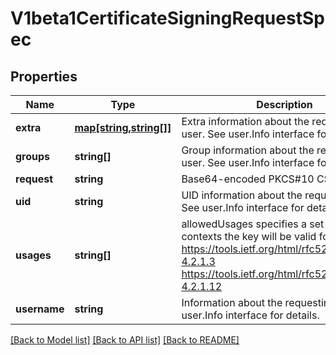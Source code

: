 # V1beta1CertificateSigningRequestSpec

## Properties
Name | Type | Description | Notes
------------ | ------------- | ------------- | -------------
**extra** | [**map[string,string[]]**](array.md) | Extra information about the requesting user. See user.Info interface for details. | [optional] 
**groups** | **string[]** | Group information about the requesting user. See user.Info interface for details. | [optional] 
**request** | **string** | Base64-encoded PKCS#10 CSR data | 
**uid** | **string** | UID information about the requesting user. See user.Info interface for details. | [optional] 
**usages** | **string[]** | allowedUsages specifies a set of usage contexts the key will be valid for. See: https://tools.ietf.org/html/rfc5280#section-4.2.1.3      https://tools.ietf.org/html/rfc5280#section-4.2.1.12 | [optional] 
**username** | **string** | Information about the requesting user. See user.Info interface for details. | [optional] 

[[Back to Model list]](../README.md#documentation-for-models) [[Back to API list]](../README.md#documentation-for-api-endpoints) [[Back to README]](../README.md)


